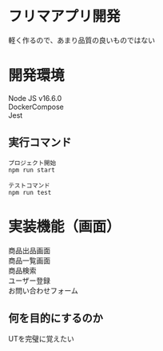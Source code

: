 # フリマアプリ開発
軽く作るので、あまり品質の良いものではない  

# 開発環境
Node JS v16.6.0  
DockerCompose  
Jest  

## 実行コマンド
```
プロジェクト開始
npm run start
```
```
テストコマンド
npm run test
```

# 実装機能（画面）
商品出品画面  
商品一覧画面  
商品検索  
ユーザー登録  
お問い合わせフォーム  

## 何を目的にするのか
UTを完璧に覚えたい  